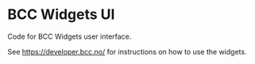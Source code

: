 # BCC Widgets UI

Code for BCC Widgets user interface.

See https://developer.bcc.no/ for instructions on how to use the widgets.
